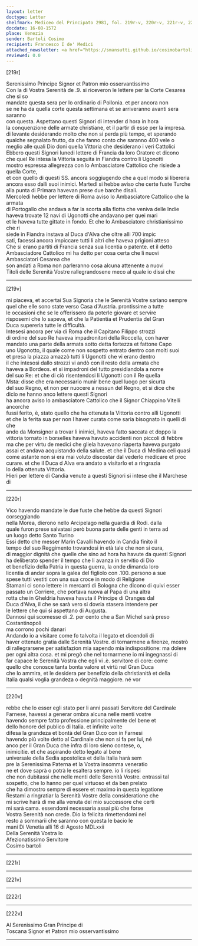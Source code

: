 ```yaml
---
layout: letter
doctype: Letter
shelfmark: Mediceo del Principato 2981, fol. 219r-v, 220r-v, 221r-v, 222r-v
docdate: 16-08-1572
place: Venezia
sender: Bartoli Cosimo
recipient: Francesco I de' Medici
attached_newsletter: <a href="https://smansutti.github.io/cosimobartoli/texts/3081_084/">3081_084</a>
reviewed: 0.0
---
```


[219r]  
  
  
Serenissimo Principe Signor et Patron mio osservantissimo  
Con la di Vostra Serenità de .9. si riceveron le lettere per la Corte Cesarea che si so  
mandate questa sera per lo ordinario di Pollonia. et per ancora non  
se ne ha da quella corte questa settimana et se arriveranno avanti sera saranno  
con questa. Aspettano questi Signori di intender d hora in hora  
la conquenzione delle armate christiane, et il partir di esse per la impresa.  
di levante desiderando molto che non si perda più tempo, et sperando  
qualche segnalato frutto, da che fanno conto che saranno 400 vele o  
meglio alle quali Dio doni quella Vittoria che desiderano i veri Cattolici  
Ebbero questi Signori lunedi lettere di Francia da loro Oratore et dicono  
che quel Re intesa la Vittoria seguita in Fiandra contro li Ugonotti  
mostro espressa allegrezza con lo Ambasciatore Cattolico che risiede a quella Corte,  
et con quello di questi SS. ancora soggiugendo che a quel modo si libereria  
ancora esso dalli suoi inimici. Martedì si hebbe aviso che certe fuste Turche  
alla punta di Primara havevan prese due barche disali.  
Mercoledì hebbe per lettere di Roma aviso lo Ambasciatore Cattolico che la armata  
di Portogallo che andava a far la scorta alla flotta che veniva delle Indie  
haveva trovate 12 navi di Ugonotti che andavano per quei mari  
et le haveva tutte gittate in fondo. Et che lo Ambasciatore christianissimo che ri  
siede in Fiandra instava al Duca d'Alva che oltre alli 700 impic  
sati, facessi ancora impiccare tutti li altri che haveva prigioni atteso  
Che si erano partiti di Francia senza sua licentia o patente. et il detto  
Ambasciadore Cattolico mi ha detto per cosa certa che li nuovi Ambasciatori Cesarea che  
son andati a Roma non parleranno cosa alcuna attenente a nuovi  
Titoli delle Serenità Vostre rallegrandosene meco al quale io dissi che  
  
---  

[219v]  
  
  
mi piaceva, et accertai Sua Signoria che le Serenità Vostre sariano sempre  
quel che elle sono state verso Casa d'Austria. prontissime a tutte  
le occasioni che se le offerissero da poterle giovare et servire  
risposemi che lo sapeva, et che la Patientia et Prudentia del Gran  
Duca supereria tutte le difficultà.  
Intesesi ancora per via di Roma che il Capitano Filippo strozzi  
di ordine del suo Re haveva impadronitori della Roccella, con haver  
mandato una parte della armata sotto detta fortezza et fattone Capo  
uno Ugonotto, il quale come non sospetto entrato dentro con molti suoi  
et presa la piazza amazzò tutti li Ugonotti che vi erano dentro  
il che intesosi dallo strozzi vi andò con il resto della armata che  
haveva a Bordeos. et si impadroni del tutto presidiandola a nome  
del suo Re: et che di ciò risentendosi li Ugonotti con il Re quella  
Msta: disse che era necessario munir bene quel luogo per sicurta  
del suo Regno, et non per nuocere a nessun del Regno, et si dice che  
dicio ne hanno anco lettere questi Signori  
ha ancora aviso lo ambasciatore Cattolico che il Signor Chiappino Vitelli ancorche  
fussi ferito, è, stato quello che ha ottenuta la Vittoria contro alli Ugonotti  
et che la ferita sua per non l haver curata come saria bisognato in quelli di che  
ando da Monsignor a trovar li inimici, haveva fatto saccata et doppo la  
vittoria tornato in borselles haveva havuto accidenti non piccoli di febbre  
ma che per virtu de medici che gliela havevano riaperta haveva purgato  
assai et andava acquistando della salute. et che il Duca di Medina celi quasi  
come astante non si era mai voluto discostar dal vederlo medicare et proc  
curare. et che il Duca d Alva era andato a visitarlo et a ringrazia  
lo della ottenuta Vittoria.  
Hieri per lettere di Candia venute a questi Signori si intese che il Marchese di  
  
---  

[220r]  
  
  
Vico havendo mandate le due fuste che hebbe da questi Signori corseggiando  
nella Morea, dierono nello Arcipelago nella guardia di Rodi. dalla  
quale furon prese salvatasi però buona parte delle genti in terra ad  
un luogo detto Santo Turino  
Essi detto che messer Marin Cavalli havendo in Candia finito il  
tempo del suo Reggimento trovandosi in età tale che non si cura,  
di maggior dignità che quelle che sino ad hora ha havute da questi Signori  
ha deliberato spender il tempo che li avanza in servitio di Dio  
et benefizio della Patria in questa guerra, la onde dimanda loro  
licentia di andar sopra la galea del figliolo con .100. persono a sue  
spese tutti vestiti con una sua croce in modo di Religione  
Stamani ci sono lettere in mercanti di Bologna che dicono di quivi esser  
passato un Corriere, che portava nuova al Papa di una altra  
rotta che in Gheldria haveva havuta il Principe di Oranges dal  
Duca d'Alva, il che se sarà vero si dovria stasera intendere per  
le lettere che qui si aspettano di Augusta.  
Dannosi qui scomesse di .2. per cento che a San Michel sarà preso Costantinopoli  
ma corrono pochi danari  
Andando io a visitare come fo talvolta il legato et dicendoli di  
haver ottenuto gratia dalle Serenità Vostre. di tornarmene a firenze, mostrò  
di rallegrarsene per satisfazion mia sapendo mia indispositione: ma dolere  
per ogni altra cosa. et mi pregò che nel tornarmene io mi ingegnassi di  
far capace le Serenità Vostra che egli vi .è. servitore di core: come  
quello che conosce tanta bonta valore et virtù nel Gran Duca  
che lo ammira, et le desidera per benefizio della christianità et della  
Italia qualsi voglia grandeza o degnità maggiore. né vor  
  
---  

[220v]  
  
  
rebbe che lo esser egli stato per li anni passati Servitore del Cardinale  
Farnese, havessi a generar ombra alcuna nelle menti vostre  
havendo sempre fatto professione principalmente del bene et  
dello honore del publico di Italia. et infinite volte  
difesa la grandeza et bontà del Gran D.co con in Farnesi  
havendo più volte detto al Cardinale che non si fa per lui, né  
anco per il Gran Duca che infra di loro sieno contese, o,  
inimicitie. et che aspirando detto legato al bene  
universale della Sedia apostolica et della Italia harà sem  
pre la Serenissima Paterna et la Vostra insomma veneratio  
ne et dove saprà o potrà le esaltera sempre. io li rispesi  
che non dubitassi che nelle menti delle Serenità Vostre. entrassi tal  
sospetto, che lo hanno per quel virtuoso et da ben prelato  
che ha dimostro sempre di essere et maximo in questa legatione  
Restami a ringratiar la Serenità Vostre della consideratione che  
mi scrive harà di me alla venuta del mio successore che certi  
mi sarà cama. essendomi necessaria assai più che forse  
Vostra Serenità non crede. Dio la felicita rimettendomi nel  
resto a sommarii che saranno con questa le bacio le  
mani Di Venetia alli 16 di Agosto MDLxxii  
Della Serenità Vostra lo  
Afezionatissimo Servitore  
Cosimo bartoli  
  
---  

[221r]  
  
  
  
---  

[221v]  
  
  
  
---  

[222r]  
  
  
  
---  

[222v]  
  
  
Al Serenissimo Gran Principe di  
Toscana Signor et Patron mio osservantissimo  
  
---  

